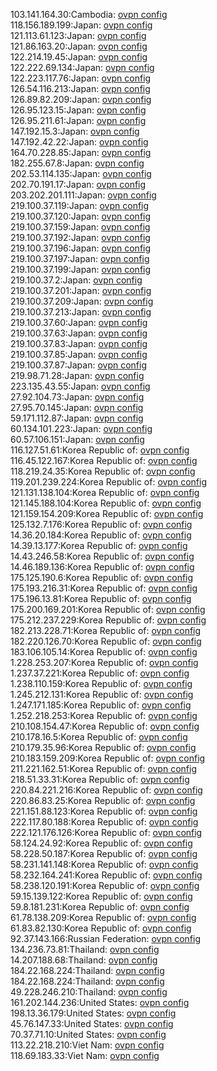 103.141.164.30:Cambodia: [ovpn config](vpn/103_141_164_30.ovpn)  
118.156.189.199:Japan: [ovpn config](vpn/118_156_189_199.ovpn)  
121.113.61.123:Japan: [ovpn config](vpn/121_113_61_123.ovpn)  
121.86.163.20:Japan: [ovpn config](vpn/121_86_163_20.ovpn)  
122.214.19.45:Japan: [ovpn config](vpn/122_214_19_45.ovpn)  
122.222.69.134:Japan: [ovpn config](vpn/122_222_69_134.ovpn)  
122.223.117.76:Japan: [ovpn config](vpn/122_223_117_76.ovpn)  
126.54.116.213:Japan: [ovpn config](vpn/126_54_116_213.ovpn)  
126.89.82.209:Japan: [ovpn config](vpn/126_89_82_209.ovpn)  
126.95.123.15:Japan: [ovpn config](vpn/126_95_123_15.ovpn)  
126.95.211.61:Japan: [ovpn config](vpn/126_95_211_61.ovpn)  
147.192.15.3:Japan: [ovpn config](vpn/147_192_15_3.ovpn)  
147.192.42.22:Japan: [ovpn config](vpn/147_192_42_22.ovpn)  
164.70.228.85:Japan: [ovpn config](vpn/164_70_228_85.ovpn)  
182.255.67.8:Japan: [ovpn config](vpn/182_255_67_8.ovpn)  
202.53.114.135:Japan: [ovpn config](vpn/202_53_114_135.ovpn)  
202.70.191.17:Japan: [ovpn config](vpn/202_70_191_17.ovpn)  
203.202.201.111:Japan: [ovpn config](vpn/203_202_201_111.ovpn)  
219.100.37.119:Japan: [ovpn config](vpn/219_100_37_119.ovpn)  
219.100.37.120:Japan: [ovpn config](vpn/219_100_37_120.ovpn)  
219.100.37.159:Japan: [ovpn config](vpn/219_100_37_159.ovpn)  
219.100.37.192:Japan: [ovpn config](vpn/219_100_37_192.ovpn)  
219.100.37.196:Japan: [ovpn config](vpn/219_100_37_196.ovpn)  
219.100.37.197:Japan: [ovpn config](vpn/219_100_37_197.ovpn)  
219.100.37.199:Japan: [ovpn config](vpn/219_100_37_199.ovpn)  
219.100.37.2:Japan: [ovpn config](vpn/219_100_37_2.ovpn)  
219.100.37.201:Japan: [ovpn config](vpn/219_100_37_201.ovpn)  
219.100.37.209:Japan: [ovpn config](vpn/219_100_37_209.ovpn)  
219.100.37.213:Japan: [ovpn config](vpn/219_100_37_213.ovpn)  
219.100.37.60:Japan: [ovpn config](vpn/219_100_37_60.ovpn)  
219.100.37.63:Japan: [ovpn config](vpn/219_100_37_63.ovpn)  
219.100.37.83:Japan: [ovpn config](vpn/219_100_37_83.ovpn)  
219.100.37.85:Japan: [ovpn config](vpn/219_100_37_85.ovpn)  
219.100.37.87:Japan: [ovpn config](vpn/219_100_37_87.ovpn)  
219.98.71.28:Japan: [ovpn config](vpn/219_98_71_28.ovpn)  
223.135.43.55:Japan: [ovpn config](vpn/223_135_43_55.ovpn)  
27.92.104.73:Japan: [ovpn config](vpn/27_92_104_73.ovpn)  
27.95.70.145:Japan: [ovpn config](vpn/27_95_70_145.ovpn)  
59.171.112.87:Japan: [ovpn config](vpn/59_171_112_87.ovpn)  
60.134.101.223:Japan: [ovpn config](vpn/60_134_101_223.ovpn)  
60.57.106.151:Japan: [ovpn config](vpn/60_57_106_151.ovpn)  
116.127.51.61:Korea Republic of: [ovpn config](vpn/116_127_51_61.ovpn)  
116.45.122.167:Korea Republic of: [ovpn config](vpn/116_45_122_167.ovpn)  
118.219.24.35:Korea Republic of: [ovpn config](vpn/118_219_24_35.ovpn)  
119.201.239.224:Korea Republic of: [ovpn config](vpn/119_201_239_224.ovpn)  
121.131.138.104:Korea Republic of: [ovpn config](vpn/121_131_138_104.ovpn)  
121.145.188.104:Korea Republic of: [ovpn config](vpn/121_145_188_104.ovpn)  
121.159.154.209:Korea Republic of: [ovpn config](vpn/121_159_154_209.ovpn)  
125.132.7.176:Korea Republic of: [ovpn config](vpn/125_132_7_176.ovpn)  
14.36.20.184:Korea Republic of: [ovpn config](vpn/14_36_20_184.ovpn)  
14.39.13.177:Korea Republic of: [ovpn config](vpn/14_39_13_177.ovpn)  
14.43.246.58:Korea Republic of: [ovpn config](vpn/14_43_246_58.ovpn)  
14.46.189.136:Korea Republic of: [ovpn config](vpn/14_46_189_136.ovpn)  
175.125.190.6:Korea Republic of: [ovpn config](vpn/175_125_190_6.ovpn)  
175.193.216.31:Korea Republic of: [ovpn config](vpn/175_193_216_31.ovpn)  
175.196.13.81:Korea Republic of: [ovpn config](vpn/175_196_13_81.ovpn)  
175.200.169.201:Korea Republic of: [ovpn config](vpn/175_200_169_201.ovpn)  
175.212.237.229:Korea Republic of: [ovpn config](vpn/175_212_237_229.ovpn)  
182.213.228.71:Korea Republic of: [ovpn config](vpn/182_213_228_71.ovpn)  
182.220.126.70:Korea Republic of: [ovpn config](vpn/182_220_126_70.ovpn)  
183.106.105.14:Korea Republic of: [ovpn config](vpn/183_106_105_14.ovpn)  
1.228.253.207:Korea Republic of: [ovpn config](vpn/1_228_253_207.ovpn)  
1.237.37.221:Korea Republic of: [ovpn config](vpn/1_237_37_221.ovpn)  
1.238.110.159:Korea Republic of: [ovpn config](vpn/1_238_110_159.ovpn)  
1.245.212.131:Korea Republic of: [ovpn config](vpn/1_245_212_131.ovpn)  
1.247.171.185:Korea Republic of: [ovpn config](vpn/1_247_171_185.ovpn)  
1.252.218.253:Korea Republic of: [ovpn config](vpn/1_252_218_253.ovpn)  
210.108.154.47:Korea Republic of: [ovpn config](vpn/210_108_154_47.ovpn)  
210.178.16.5:Korea Republic of: [ovpn config](vpn/210_178_16_5.ovpn)  
210.179.35.96:Korea Republic of: [ovpn config](vpn/210_179_35_96.ovpn)  
210.183.159.209:Korea Republic of: [ovpn config](vpn/210_183_159_209.ovpn)  
211.221.162.51:Korea Republic of: [ovpn config](vpn/211_221_162_51.ovpn)  
218.51.33.31:Korea Republic of: [ovpn config](vpn/218_51_33_31.ovpn)  
220.84.221.216:Korea Republic of: [ovpn config](vpn/220_84_221_216.ovpn)  
220.86.83.25:Korea Republic of: [ovpn config](vpn/220_86_83_25.ovpn)  
221.151.88.123:Korea Republic of: [ovpn config](vpn/221_151_88_123.ovpn)  
222.117.80.188:Korea Republic of: [ovpn config](vpn/222_117_80_188.ovpn)  
222.121.176.126:Korea Republic of: [ovpn config](vpn/222_121_176_126.ovpn)  
58.124.24.92:Korea Republic of: [ovpn config](vpn/58_124_24_92.ovpn)  
58.228.50.187:Korea Republic of: [ovpn config](vpn/58_228_50_187.ovpn)  
58.231.141.148:Korea Republic of: [ovpn config](vpn/58_231_141_148.ovpn)  
58.232.164.241:Korea Republic of: [ovpn config](vpn/58_232_164_241.ovpn)  
58.238.120.191:Korea Republic of: [ovpn config](vpn/58_238_120_191.ovpn)  
59.15.139.122:Korea Republic of: [ovpn config](vpn/59_15_139_122.ovpn)  
59.8.181.231:Korea Republic of: [ovpn config](vpn/59_8_181_231.ovpn)  
61.78.138.209:Korea Republic of: [ovpn config](vpn/61_78_138_209.ovpn)  
61.83.82.130:Korea Republic of: [ovpn config](vpn/61_83_82_130.ovpn)  
92.37.143.166:Russian Federation: [ovpn config](vpn/92_37_143_166.ovpn)  
134.236.73.81:Thailand: [ovpn config](vpn/134_236_73_81.ovpn)  
14.207.188.68:Thailand: [ovpn config](vpn/14_207_188_68.ovpn)  
184.22.168.224:Thailand: [ovpn config](vpn/184_22_168_224.ovpn)  
184.22.168.224:Thailand: [ovpn config](vpn/184_22_168_224.ovpn)  
49.228.246.210:Thailand: [ovpn config](vpn/49_228_246_210.ovpn)  
161.202.144.236:United States: [ovpn config](vpn/161_202_144_236.ovpn)  
198.13.36.179:United States: [ovpn config](vpn/198_13_36_179.ovpn)  
45.76.147.33:United States: [ovpn config](vpn/45_76_147_33.ovpn)  
70.37.71.10:United States: [ovpn config](vpn/70_37_71_10.ovpn)  
113.22.218.210:Viet Nam: [ovpn config](vpn/113_22_218_210.ovpn)  
118.69.183.33:Viet Nam: [ovpn config](vpn/118_69_183_33.ovpn)  
